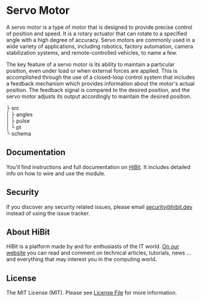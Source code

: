 # Servo Motor
A servo motor is a type of motor that is designed to provide precise control of position and speed. It is a rotary actuator that can rotate to a specified angle with a high degree of accuracy. Servo motors are commonly used in a wide variety of applications, including robotics, factory automation, camera stabilization systems, and remote-controlled vehicles, to name a few.  

The key feature of a servo motor is its ability to maintain a particular position, even under load or when external forces are applied. This is accomplished through the use of a closed-loop control system that includes a feedback mechanism which provides information about the motor's actual position. The feedback signal is compared to the desired position, and the servo motor adjusts its output accordingly to maintain the desired position.
  
├ src  
│  ├ angles  
│  ├ pulse  
│  └ pt  
└ schema  

## Documentation
You'll find instructions and full documentation on [HiBit](https://www.hibit.dev/posts/101/how-to-control-servo-motor-with-arduino). It includes detailed info on how to wire and use the module.

## Security
If you discover any security related issues, please email security@hibit.dev instead of using the issue tracker.

## About HiBit
HiBit is a platform made by and for enthusiasts of the IT world. [On our website](https://www.hibit.dev) you can read and comment on technical articles, tutorials, news ... and everything that may interest you in the computing world.

## License
The MIT License (MIT). Please see [License File](LICENSE) for more information.
